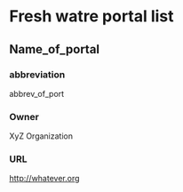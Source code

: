 # Fresh watre portal list

## Name_of_portal

### abbreviation
abbrev_of_port

### Owner
XyZ Organization

### URL
http://whatever.org

